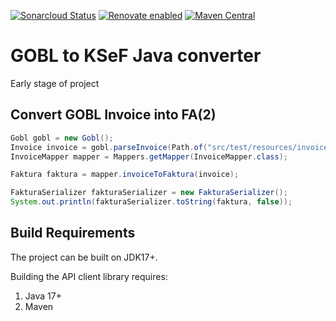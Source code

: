 [![Sonarcloud Status](https://sonarcloud.io/api/project_badges/measure?project=alapierre_ksef-java-rest-client&metric=alert_status)](https://sonarcloud.io/dashboard?id=alapierre_java-ksef-fa)
[![Renovate enabled](https://img.shields.io/badge/renovate-enabled-brightgreen.svg)](https://renovatebot.com/)
[![Maven Central](http://img.shields.io/maven-central/v/io.alapierre.ksef.fa/java-ksef-fa)](https://search.maven.org/artifact/io.alapierre.ksef.fa/java-ksef-fa)

# GOBL to KSeF Java converter

Early stage of project

## Convert GOBL Invoice into FA(2) 

````java
Gobl gobl = new Gobl();
Invoice invoice = gobl.parseInvoice(Path.of("src/test/resources/invoice.json"));
InvoiceMapper mapper = Mappers.getMapper(InvoiceMapper.class);

Faktura faktura = mapper.invoiceToFaktura(invoice);

FakturaSerializer fakturaSerializer = new FakturaSerializer();
System.out.println(fakturaSerializer.toString(faktura, false));
````

## Build Requirements

The project can be built on JDK17+.

Building the API client library requires:
1. Java 17+
2. Maven
